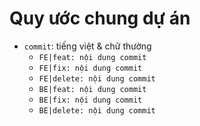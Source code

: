 # Quy ước chung dự án
- `commit`: tiếng việt & chữ thường
    + `FE|feat: nội dung commit`
    + `FE|fix: nội dung commit`
    + `FE|delete: nội dung commit`
    + `BE|feat: nội dung commit`
    + `BE|fix: nội dung commit`
    + `BE|delete: nội dung commit` 
